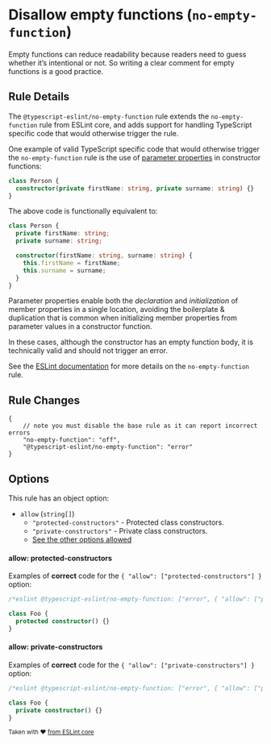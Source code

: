# Disallow empty functions (`no-empty-function`)

Empty functions can reduce readability because readers need to guess whether it’s intentional or not. So writing a clear comment for empty functions is a good practice.

## Rule Details

The `@typescript-eslint/no-empty-function` rule extends the `no-empty-function` rule from ESLint core, and adds support for handling TypeScript specific code that would otherwise trigger the rule.

One example of valid TypeScript specific code that would otherwise trigger the `no-empty-function` rule is the use of [parameter properties](https://www.typescriptlang.org/docs/handbook/classes.html#parameter-properties) in constructor functions:

```typescript
class Person {
  constructor(private firstName: string, private surname: string) {}
}
```

The above code is functionally equivalent to:

```typescript
class Person {
  private firstName: string;
  private surname: string;

  constructor(firstName: string, surname: string) {
    this.firstName = firstName;
    this.surname = surname;
  }
}
```

Parameter properties enable both the _declaration_ and _initialization_ of member properties in a single location, avoiding the boilerplate & duplication that is common when initializing member properties from parameter values in a constructor function.

In these cases, although the constructor has an empty function body, it is technically valid and should not trigger an error.

See the [ESLint documentation](https://eslint.org/docs/rules/no-empty-function) for more details on the `no-empty-function` rule.

## Rule Changes

```cjson
{
    // note you must disable the base rule as it can report incorrect errors
    "no-empty-function": "off",
    "@typescript-eslint/no-empty-function": "error"
}
```

## Options

This rule has an object option:

- `allow` (`string[]`)
  - `"protected-constructors"` - Protected class constructors.
  - `"private-constructors"` - Private class constructors.
  - [See the other options allowed](https://github.com/eslint/eslint/blob/master/docs/rules/no-empty-function.md#options)

#### allow: protected-constructors

Examples of **correct** code for the `{ "allow": ["protected-constructors"] }` option:

```ts
/*eslint @typescript-eslint/no-empty-function: ["error", { "allow": ["protected-constructors"] }]*/

class Foo {
  protected constructor() {}
}
```

#### allow: private-constructors

Examples of **correct** code for the `{ "allow": ["private-constructors"] }` option:

```ts
/*eslint @typescript-eslint/no-empty-function: ["error", { "allow": ["private-constructors"] }]*/

class Foo {
  private constructor() {}
}
```

<sup>Taken with ❤️ [from ESLint core](https://github.com/eslint/eslint/blob/master/docs/rules/no-empty-function.md)</sup>
